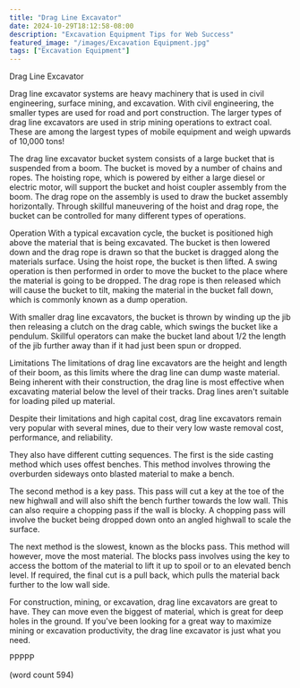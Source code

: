 ```yaml
---
title: "Drag Line Excavator"
date: 2024-10-29T18:12:58-08:00
description: "Excavation Equipment Tips for Web Success"
featured_image: "/images/Excavation Equipment.jpg"
tags: ["Excavation Equipment"]
---
```


Drag Line Excavator

Drag line excavator systems are heavy machinery that
is used in civil engineering, surface mining, and
excavation.  With civil engineering, the smaller
types are used for road and port construction.  The
larger types of drag line excavators are used in 
strip mining operations to extract coal.  These are
among the largest types of mobile equipment and
weigh upwards of 10,000 tons!

The drag line excavator bucket system consists of
a large bucket that is suspended from a boom.  The
bucket is moved by a number of chains and ropes.  The
hoisting rope, which is powered by either a large
diesel or electric motor, will support the bucket 
and hoist coupler assembly from the boom.  The 
drag rope on the assembly is used to draw the bucket
assembly horizontally.  Through skillful maneuvering
of the hoist and drag rope, the bucket can be 
controlled for many different types of operations.

Operation
With a typical excavation cycle, the bucket is
positioned high above the material that is being
excavated.  The bucket is then lowered down and the
drag rope is drawn so that the bucket is dragged
along the materials surface.  Using the hoist rope,
the bucket is then lifted.  A swing operation is 
then performed in order to move the bucket to the
place where the material is going to be dropped.
The drag rope is then released which will cause the
bucket to tilt, making the material in the bucket
fall down, which is commonly known as a dump operation.

With smaller drag line excavators, the bucket is
thrown by winding up the jib then releasing a
clutch on the drag cable, which swings the bucket
like a pendulum.  Skillful operators can make the
bucket land about 1/2 the length of the jib further
away than if it had just been spun or dropped.

Limitations
The limitations of drag line excavators are the
height and length of their boom, as this limits
where the drag line can dump waste material.  Being
inherent with their construction, the drag line
is most effective when excavating material 
below the level of their tracks.  Drag lines 
aren't suitable for loading piled up material.

Despite their limitations and high capital cost,
drag line excavators remain very popular with
several mines, due to their very low waste removal
cost, performance, and reliability.

They also have different cutting sequences.  The
first is the side casting method which uses 
offest benches.  This method involves throwing
the overburden sideways onto blasted material to
make a bench.  

The second method is a key pass.  This pass will
cut a key at the toe of the new highwall and will
also shift the bench further towards the low
wall.  This can also require a chopping pass if the
wall is blocky.  A chopping pass will involve
the bucket being dropped down onto an angled 
highwall to scale the surface.  

The next method is the slowest, known as the 
blocks pass.  This method will however, move the
most material.  The blocks pass involves using 
the key to access the bottom of the material to
lift it up to spoil or to an elevated bench
level.  If required, the final cut is a pull
back, which pulls the material back further to
the low wall side.

For construction, mining, or excavation, drag line
excavators are great to have.  They can move even
the biggest of material, which is great for deep 
holes in the ground.  If you've been looking for a
great way to maximize mining or excavation productivity,
the drag line excavator is just what you need.

PPPPP

(word count 594)
